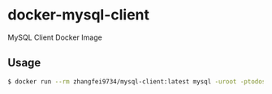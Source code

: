 # docker-mysql-client

MySQL Client Docker Image

## Usage

```bash
$ docker run --rm zhangfei9734/mysql-client:latest mysql -uroot -ptodosofty7academy -h172.18.39.130 -P3306 -e "SELECT VERSION();"
```